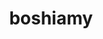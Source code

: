 ---
layout: posts_by_category
categories: boshiamy
title: boshiamy
permalink: /category/boshiamy
---
